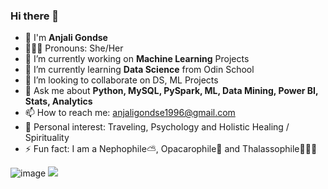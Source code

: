 ### Hi there 👋

- 🙂 I'm **Anjali Gondse** 
- 👩🏾‍💻 Pronouns: She/Her
- 🔭 I’m currently working on **Machine Learning** Projects 
- 🌱 I’m currently learning **Data Science** from Odin School
- 👯 I’m looking to collaborate on DS, ML Projects
- 💬 Ask me about **Python, MySQL, PySpark, ML, Data Mining, Power BI, Stats, Analytics** 
- 📫 How to reach me: anjaligondse1996@gmail.com
- 👀 Personal interest: Traveling, Psychology and Holistic Healing / Spirituality 
- ⚡ Fun fact: I am a Nephophile⛅, Opacarophile🌇 and Thalassophile🏄🏾‍♂️

![image](https://user-images.githubusercontent.com/104161600/221010141-ab75ff60-3eb6-4d73-8145-ef18dd2b3363.png)
![](https://komarev.com/ghpvc/?username=anjaligondse&color=green&style=for-the-badge)

